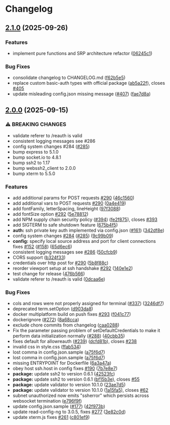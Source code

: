 # Changelog

## [2.1.0](https://github.com/billchurch/webssh2/compare/webssh2-server-v2.0.0...webssh2-server-v2.1.0) (2025-09-26)


### Features

* implement pure functions and SRP architecture refactor ([06245c1](https://github.com/billchurch/webssh2/commit/06245c16da248ba0a14e30394aad81684fb1bd92))


### Bug Fixes

* consolidate changelog to CHANGELOG.md ([f62b5e5](https://github.com/billchurch/webssh2/commit/f62b5e5031d9efda268c1481399bd46af5e5caf3))
* replace custom basic-auth types with official package ([ab5a22f](https://github.com/billchurch/webssh2/commit/ab5a22faf4cbc2204959a0e506a7d9d596f2fae8)), closes [#405](https://github.com/billchurch/webssh2/issues/405)
* update misleading config.json missing message ([#407](https://github.com/billchurch/webssh2/issues/407)) ([fae7d8a](https://github.com/billchurch/webssh2/commit/fae7d8a394e3361f7b69eeb7fd48dbe284a48ee6))

## [2.0.0](https://github.com/billchurch/webssh2/compare/webssh2-server-v2.0.0...webssh2-server-v2.0.0) (2025-09-15)

### ⚠ BREAKING CHANGES

* validate referer to /reauth is valid
* consistent logging messages see #286
* config system changes #284 ([#285](https://github.com/billchurch/webssh2/issues/285))
* bump express to 5.1.0
* bump socket.io to 4.8.1
* bump ssh2 to 1.17
* bump webssh2_client to 2.0.0
* bump xterm to 5.5.0

### Features

* add additional params for POST requests [#290](https://github.com/billchurch/webssh2/issues/290) ([46c1560](https://github.com/billchurch/webssh2/commit/46c1560e3c126376e18124e14e5c7fb8c029a0a1))
* add additional vars to POST requests [#290](https://github.com/billchurch/webssh2/issues/290) ([0a4e419](https://github.com/billchurch/webssh2/commit/0a4e419fb371ae95340fa890497022a2aa9d063a))
* add fontFamily, letterSpacing, lineHeight ([97f3088](https://github.com/billchurch/webssh2/commit/97f3088780744e13a6724a4967a4896aac3f20d8))
* add fontSize option [#292](https://github.com/billchurch/webssh2/issues/292) ([5e78812](https://github.com/billchurch/webssh2/commit/5e788129744d326e78ec91bda86ed5cecfd70d3f))
* add NPM supply chain security policy ([#394](https://github.com/billchurch/webssh2/issues/394)) ([fe2f875](https://github.com/billchurch/webssh2/commit/fe2f8757663a9b28954fa0bddd376b9395ae7ea8)), closes [#393](https://github.com/billchurch/webssh2/issues/393)
* add SIGTERM to safe shutdown feature ([675b4f5](https://github.com/billchurch/webssh2/commit/675b4f5a3a92b187b620684eb1ce1b7afa0e2e08))
* **auth:** ssh private key auth implemented via config.json ([#161](https://github.com/billchurch/webssh2/issues/161)) ([342df8e](https://github.com/billchurch/webssh2/commit/342df8eb9cafba52eb63b50a60e11e1431d6fbd4))
* config system changes [#284](https://github.com/billchurch/webssh2/issues/284) ([#285](https://github.com/billchurch/webssh2/issues/285)) ([9c99b09](https://github.com/billchurch/webssh2/commit/9c99b0940ec726193deae3c4999d25a297874d67))
* **config:** specify local source address and port for client connections fixes [#152](https://github.com/billchurch/webssh2/issues/152) ([#158](https://github.com/billchurch/webssh2/issues/158)) ([65d6ec6](https://github.com/billchurch/webssh2/commit/65d6ec68452b80c42fd62534355e456ce1f16a32))
* consistent logging messages see [#286](https://github.com/billchurch/webssh2/issues/286) ([50cfcb9](https://github.com/billchurch/webssh2/commit/50cfcb97788cbd3409b4605adceef3d47e370e38))
* CORS support ([b324f33](https://github.com/billchurch/webssh2/commit/b324f338adeb3518322941639fb83ba9370814cc))
* credentials over http post for [#290](https://github.com/billchurch/webssh2/issues/290) ([5b8f88c](https://github.com/billchurch/webssh2/commit/5b8f88cfef1745c88748277217204e6c38c7ff7e))
* reorder viewport setup at ssh handshake [#292](https://github.com/billchurch/webssh2/issues/292) ([140e1e2](https://github.com/billchurch/webssh2/commit/140e1e24b14d6b74848e9d250c2b44f806ad627d))
* test change for release ([476b566](https://github.com/billchurch/webssh2/commit/476b566c08a84bd35aaccf847253875b2c3afb10))
* validate referer to /reauth is valid ([0dcaa6e](https://github.com/billchurch/webssh2/commit/0dcaa6e15062cdc3252ce52abd9057caf4c00a30))

### Bug Fixes

* cols and rows were not properly assigned for terminal ([#337](https://github.com/billchurch/webssh2/issues/337)) ([3246df7](https://github.com/billchurch/webssh2/commit/3246df75b6516309479beffb0948fd3233caa57b))
* deprecated term.setOption ([d903da8](https://github.com/billchurch/webssh2/commit/d903da87c41882a3736683c7de497cb8bd37f885))
* docker multiplatform build on push fixes [#293](https://github.com/billchurch/webssh2/issues/293) ([f041c77](https://github.com/billchurch/webssh2/commit/f041c779e92dee52ce931ba01f9eadb1ace68cc3))
* dockerignore ([#272](https://github.com/billchurch/webssh2/issues/272)) ([8a68cca](https://github.com/billchurch/webssh2/commit/8a68ccaffa374584b5d9531f9dbeae616bd971f5))
* exclude chore commits from changelog ([caa0288](https://github.com/billchurch/webssh2/commit/caa0288ad132f5c65fba38b30664fb2a3a328e92))
* Fix the parameter passing problem of setDefaultCredentials to make it perform data initialization normally ([#288](https://github.com/billchurch/webssh2/issues/288)) ([40cbb35](https://github.com/billchurch/webssh2/commit/40cbb35616fa17c1c36520690f40ebce0b488153))
* fixes default for allowreauth ([#239](https://github.com/billchurch/webssh2/issues/239)) ([dcfd81b](https://github.com/billchurch/webssh2/commit/dcfd81b454b9fe66edec489266dc35a765464c6b)), closes [#238](https://github.com/billchurch/webssh2/issues/238)
* invalid css in style.css ([ffab534](https://github.com/billchurch/webssh2/commit/ffab5345dcb568fa2bb50a96f403174ad3728286))
* lost comma in config.json.sample ([a75f6d7](https://github.com/billchurch/webssh2/commit/a75f6d73a55917bcd944c95337816556f03538d3))
* lost comma in config.json.sample ([a75f6d7](https://github.com/billchurch/webssh2/commit/a75f6d73a55917bcd944c95337816556f03538d3))
* missing ENTRYPOINT for Dockerfile ([6a3a47a](https://github.com/billchurch/webssh2/commit/6a3a47a13de3cd70d603379a27e055f08a6ee62c))
* obey host ssh.host in config fixes [#190](https://github.com/billchurch/webssh2/issues/190) ([7b7e8e7](https://github.com/billchurch/webssh2/commit/7b7e8e753358ed48f52eb9aa2fc359bf758f304b))
* **package:** update ssh2 to version 0.6.1 ([42523fc](https://github.com/billchurch/webssh2/commit/42523fc56853c909e49d54b6ede3aa3ae2dcdce9))
* **package:** update ssh2 to version 0.6.1 ([bf15b3e](https://github.com/billchurch/webssh2/commit/bf15b3e11d3d0659a3fafdeec616aa6bce719cb7)), closes [#55](https://github.com/billchurch/webssh2/issues/55)
* **package:** update validator to version 10.1.0 ([23ae7d5](https://github.com/billchurch/webssh2/commit/23ae7d5ce7481439280e641bc34904c433dfc99a))
* **package:** update validator to version 10.1.0 ([1a15fa5](https://github.com/billchurch/webssh2/commit/1a15fa57bbea3b137f0c9ce122542d387119ec4a)), closes [#62](https://github.com/billchurch/webssh2/issues/62)
* subnet unauthorized now emits "ssherror" which persists across websocket termination ([e796f9f](https://github.com/billchurch/webssh2/commit/e796f9fb5874d6557433f25e8976b7aa58fa8144))
* update config.json.sample ([#177](https://github.com/billchurch/webssh2/issues/177)) ([42f973b](https://github.com/billchurch/webssh2/commit/42f973b4796f7f50237dc8ce613e477aa89352ca))
* update read-config-ng to 3.0.5, fixes [#277](https://github.com/billchurch/webssh2/issues/277) ([3e82c0d](https://github.com/billchurch/webssh2/commit/3e82c0dc4d31d1c97a7cf98139ef8e6dc0213b22))
* update xterm.js fixes [#261](https://github.com/billchurch/webssh2/issues/261) ([c801ef9](https://github.com/billchurch/webssh2/commit/c801ef9e5826e13a403a6462241cf8a4ff456d45))
